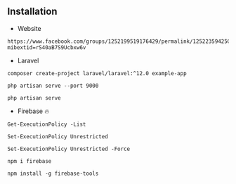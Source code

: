## Installation

- Website 


```
https://www.facebook.com/groups/1252199519176429/permalink/1252235942506120/?mibextid=rS40aB7S9Ucbxw6v
```



- Laravel 

  

```
composer create-project laravel/laravel:^12.0 example-app
```


```
php artisan serve --port 9000
```


```
php artisan serve
```

- Firebase 🔥


``` 
Get-ExecutionPolicy -List
```

```
Set-ExecutionPolicy Unrestricted
```

```
Set-ExecutionPolicy Unrestricted -Force
```

```
npm i firebase
```

```
npm install -g firebase-tools
```

